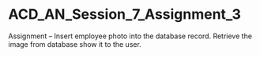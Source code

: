 # ACD_AN_Session_7_Assignment_3
Assignment – Insert employee photo into the database record. Retrieve the image from database show it to the user.
